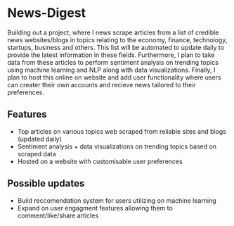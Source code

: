 # News-Digest
Building out a project, where I news scrape articles from a list of credible news websites/blogs in topics relating to the economy, finance, technology, startups, business and others. This list will be automated to update daily to provide the latest information in these fields. Furthermore, I plan to take data from these articles to perform sentiment analysis on trending topics using machine learning and NLP along with data visualizations. Finally, I plan to host this online on website and add user functionality where users can creater their own accounts and recieve news tailored to their preferences.

## Features
- Top articles on various topics web scraped from reliable sites and blogs (updated daily)
- Sentiment analysis + data visualizations on trending topics based on scraped data
- Hosted on a website with customisable user preferences

## Possible updates
- Build reccomendation system for users utilizing on machine learning
- Expand on user engagment features allowing them to comment/like/share articles
